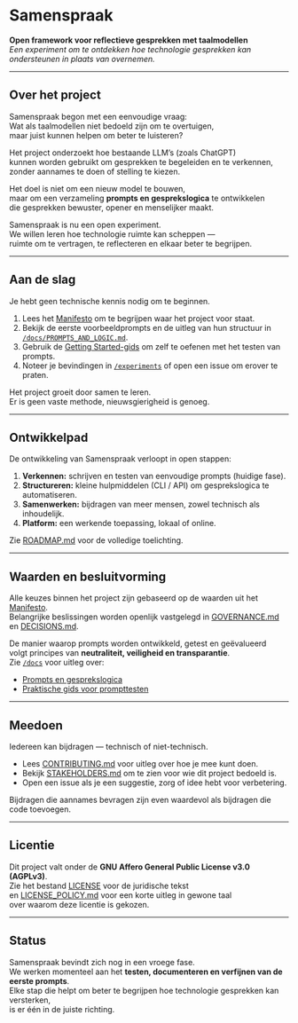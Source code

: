 # Samenspraak

**Open framework voor reflectieve gesprekken met taalmodellen**  
*Een experiment om te ontdekken hoe technologie gesprekken kan ondersteunen in plaats van overnemen.*

---

## Over het project

Samenspraak begon met een eenvoudige vraag:  
Wat als taalmodellen niet bedoeld zijn om te overtuigen,  
maar juist kunnen helpen om beter te luisteren?

Het project onderzoekt hoe bestaande LLM’s (zoals ChatGPT)  
kunnen worden gebruikt om gesprekken te begeleiden en te verkennen,  
zonder aannames te doen of stelling te kiezen.

Het doel is niet om een nieuw model te bouwen,  
maar om een verzameling **prompts en gesprekslogica** te ontwikkelen  
die gesprekken bewuster, opener en menselijker maakt.

Samenspraak is nu een open experiment.  
We willen leren hoe technologie ruimte kan scheppen —  
ruimte om te vertragen, te reflecteren en elkaar beter te begrijpen.

---

## Aan de slag

Je hebt geen technische kennis nodig om te beginnen.

1. Lees het [Manifesto](MANIFESTO.md) om te begrijpen waar het project voor staat.  
2. Bekijk de eerste voorbeeldprompts en de uitleg van hun structuur in [`/docs/PROMPTS_AND_LOGIC.md`](docs/PROMPTS_AND_LOGIC.md).  
3. Gebruik de [Getting Started-gids](docs/PROMPTS_GETTING_STARTED.md) om zelf te oefenen met het testen van prompts.  
4. Noteer je bevindingen in [`/experiments`](experiments) of open een issue om erover te praten.

Het project groeit door samen te leren.  
Er is geen vaste methode, nieuwsgierigheid is genoeg.

---

## Ontwikkelpad

De ontwikkeling van Samenspraak verloopt in open stappen:

1. **Verkennen:** schrijven en testen van eenvoudige prompts (huidige fase).  
2. **Structureren:** kleine hulpmiddelen (CLI / API) om gesprekslogica te automatiseren.  
3. **Samenwerken:** bijdragen van meer mensen, zowel technisch als inhoudelijk.  
4. **Platform:** een werkende toepassing, lokaal of online.  

Zie [ROADMAP.md](ROADMAP.md) voor de volledige toelichting.

---

## Waarden en besluitvorming

Alle keuzes binnen het project zijn gebaseerd op de waarden uit het [Manifesto](MANIFESTO.md).  
Belangrijke beslissingen worden openlijk vastgelegd in [GOVERNANCE.md](GOVERNANCE.md) en [DECISIONS.md](DECISIONS.md).

De manier waarop prompts worden ontwikkeld, getest en geëvalueerd  
volgt principes van **neutraliteit, veiligheid en transparantie**.  
Zie [`/docs`](docs) voor uitleg over:
- [Prompts en gesprekslogica](docs/PROMPTS_AND_LOGIC.md)  
- [Praktische gids voor prompttesten](docs/PROMPTS_GETTING_STARTED.md)

---

## Meedoen

Iedereen kan bijdragen — technisch of niet-technisch.  

- Lees [CONTRIBUTING.md](CONTRIBUTING.md) voor uitleg over hoe je mee kunt doen.  
- Bekijk [STAKEHOLDERS.md](STAKEHOLDERS.md) om te zien voor wie dit project bedoeld is.  
- Open een issue als je een suggestie, zorg of idee hebt voor verbetering.

Bijdragen die aannames bevragen zijn even waardevol als bijdragen die code toevoegen.

---

## Licentie

Dit project valt onder de **GNU Affero General Public License v3.0 (AGPLv3)**.  
Zie het bestand [LICENSE](LICENSE) voor de juridische tekst  
en [LICENSE_POLICY.md](LICENSE_POLICY.md) voor een korte uitleg in gewone taal  
over waarom deze licentie is gekozen.

---

## Status

Samenspraak bevindt zich nog in een vroege fase.  
We werken momenteel aan het **testen, documenteren en verfijnen van de eerste prompts**.  
Elke stap die helpt om beter te begrijpen hoe technologie gesprekken kan versterken,  
is er één in de juiste richting.
